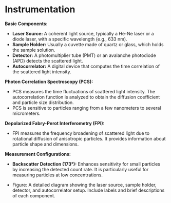 # Instrumentation

**Basic Components:**
- **Laser Source:** A coherent light source, typically a He-Ne laser or a diode laser, with a specific wavelength (e.g., 633 nm).
- **Sample Holder:** Usually a cuvette made of quartz or glass, which holds the sample solution.
- **Detector:** A photomultiplier tube (PMT) or an avalanche photodiode (APD) detects the scattered light.
- **Autocorrelator:** A digital device that computes the time correlation of the scattered light intensity.

**Photon Correlation Spectroscopy (PCS):**
- PCS measures the time fluctuations of scattered light intensity. The autocorrelation function is analyzed to obtain the diffusion coefficient and particle size distribution.
- PCS is sensitive to particles ranging from a few nanometers to several micrometers.

**Depolarized Fabry-Perot Interferometry (FPI):**
- FPI measures the frequency broadening of scattered light due to rotational diffusion of anisotropic particles. It provides information about particle shape and dimensions.

**Measurement Configurations:**
- **Backscatter Detection (173°):** Enhances sensitivity for small particles by increasing the detected count rate. It is particularly useful for measuring particles at low concentrations.

- Figure: A detailed diagram showing the laser source, sample holder, detector, and autocorrelator setup. Include labels and brief descriptions of each component.
